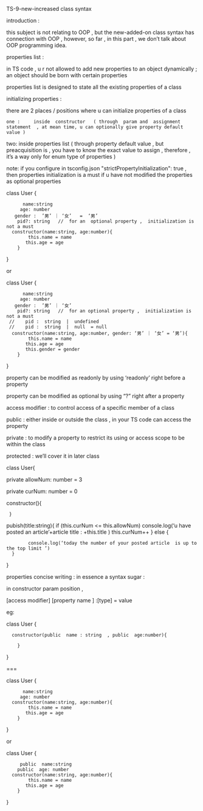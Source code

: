 TS-9-new-increased class syntax

introduction :

this subject is not relating to OOP , but the new-added-on class syntax has connection with OOP , however, so far , in this part , we don’t talk about OOP programming idea.

properties list :

in TS code , u r not allowed to add new properties to an object dynamically ; an object should be born with certain properties

properties list is designed to state all the existing properties of a class

initializing properties :

there are 2 places / positions where u can initialize properties of a class

    one :     inside  constructor   ( through  param and  assignment statement  , at mean time, u can optionally give property default value )

two: inside properties list ( through property default value , but preacquisition is , you have to know the exact value to assign , therefore , it’s a way only for enum type of properties )

note: if you configure in tsconfig.json "strictPropertyInitialization": true , then properties initialization is a must if u have not modified the properties as optional properties

class User {

          name:string
         age: number
       gender :  ’男’ ｜ ‘女’   =  ‘男’
        pid?: string   //  for an  optional property ,  initialization is not a must
      constructor(name:string, age:number){
            this.name = name
           this.age = age
        }

}

or

class User {

          name:string
         age: number
       gender :  ’男’ ｜ ‘女’
        pid?: string   //  for an optional property ,  initialization is not a must
     //    pid :  string  |  undefined
     //    pid :  string  |  null  = null
      constructor(name:string, age:number, gender: ‘男’ ｜ ‘女’ = ‘男’){
            this.name = name
           this.age = age
           this.gender = gender
        }

}

property can be modified as readonly by using ‘readonly’ right before a property

property can be modified as optional by using “?” right after a property

access modifier : to control access of a specific member of a class

public : either inside or outside the class , in your TS code can access the property

private : to modify a property to restrict its using or access scope to be within the class

protected : we’ll cover it in later class

class User{

private allowNum: number = 3

private curNum: number = 0

constructor(){

     }

pubish(title:string){
if (this.curNum <= this.allowNum)
console.log(‘u have posted an article’+article title : +this.title )
this.curNum++
} else {

            console.log(‘today the number of your posted article  is up to the top limit ’)
      }

}

properties concise writing : in essence a syntax sugar :

in constructor param position ,

[access modifier] [property name ] :[type] = value

eg:

class User {

      constructor(public  name : string  , public  age:number){

        }

}

===

class User {

          name:string
         age: number
      constructor(name:string, age:number){
            this.name = name
           this.age = age
        }

}

or

class User {

         public  name:string
        public  age: number
      constructor(name:string, age:number){
            this.name = name
           this.age = age
        }

}
